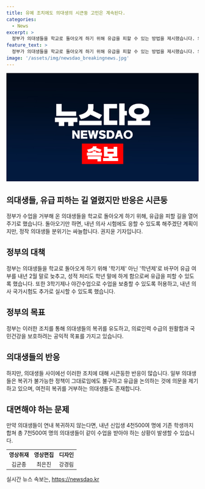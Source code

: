 ```yaml
---
title: 유예 조치에도 의대생의 시큰둥 고민은 계속된다.
categories:
  - News
excerpt: >
  정부가 의대생들을 학교로 돌아오게 하기 위해 유급을 피할 수 있는 방법을 제시했습니다. 의대생들은 수업 거부로 인해 유급되는 상황에 있었는데, 정부는 의과대학 교육 과정을 학년 단위로 전환하고, 유급 여부 결정 시기를 늦추는 등의 조치를 발표했습니다. 이에도 의대생들은 여전히 복귀에 대한 싸늘한 반응을 보이고 있지만, 정부는 의대생 복귀를 위해 적극적인 노력을 기울이고 있습니다. (150자)
feature_text: >
  정부가 의대생들을 학교로 돌아오게 하기 위해 유급을 피할 수 있는 방법을 제시했습니다. 의대생들은 수업 거부로 인해 유급되는 상황에 있었는데, 정부는 의과대학 교육 과정을 학년 단위로 전환하고, 유급 여부 결정 시기를 늦추는 등의 조치를 발표했습니다. 이에도 의대생들은 여전히 복귀에 대한 싸늘한 반응을 보이고 있지만, 정부는 의대생 복귀를 위해 적극적인 노력을 기울이고 있습니다. (150자)
image: '/assets/img/newsdao_breakingnews.jpg'
---
```


<p><img src="/assets/img/newsdao_breakingnews.jpg" alt="ontimetimes 속보" /></p>

<h2>의대생들, 유급 피하는 길 열렸지만 반응은 시큰둥</h2>

<p data-ke-size="size16">정부가 수업을 거부해 온 의대생들을 학교로 돌아오게 하기 위해, 유급을 피할 길을 열어주기로 했습니다. 돌아오기만 하면, 내년 의사 시험에도 응할 수 있도록 해주겠단 계획이지만, 정작 의대생들 분위기는 싸늘합니다. 권지윤 기자입니다.</p>

<h2 data-ke-size="size26">정부의 대책</h2>

<p data-ke-size="size16">정부는 의대생들을 학교로 돌아오게 하기 위해 '학기제' 아닌 '학년제'로 바꾸어 유급 여부를 내년 2월 말로 늦추고, 성적 처리도 학년 말에 하게 함으로써 유급을 피할 수 있도록 했습니다. 또한 3학기제나 야간수업으로 수업을 보충할 수 있도록 허용하고, 내년 의사 국가시험도 추가로 실시할 수 있도록 했습니다.</p>

<h2 data-ke-size="size26">정부의 목표</h2>

<p data-ke-size="size16">정부는 이러한 조치를 통해 의대생들의 복귀를 유도하고, 의료인력 수급의 원활함과 국민건강을 보호하려는 공익적 목표를 가지고 있습니다.</p>

<h2 data-ke-size="size26">의대생들의 반응</h2>

<p data-ke-size="size16">하지만, 의대생들 사이에선 이러한 조치에 대해 시큰둥한 반응이 많습니다. 일부 의대생들은 복귀가 불가능한 정책이 그대로임에도 불구하고 유급을 논의하는 것에 의문을 제기하고 있으며, 여전히 복귀를 거부하는 의대생들도 존재합니다.</p>

<h2 data-ke-size="size26">대면해야 하는 문제</h2>

<p data-ke-size="size16">만약 의대생들이 연내 복귀하지 않는다면, 내년 신입생 4천500여 명에 기존 학생까지 합쳐 총 7천500여 명의 의대생들이 같이 수업을 받아야 하는 상황이 발생할 수 있습니다.</p>

<table>
  <tbody>
    <tr>
      <td style="text-align: center; height: 17px;"><b>영상취재</b></td>
      <td style="text-align: center; height: 17px;"><b>영상편집</b></td>
      <td style="text-align: center; height: 17px;"><b>디자인</b></td>
    </tr>
    <tr>
      <td style="text-align: center; height: 17px;">김균종</td>
      <td style="text-align: center; height: 17px;">최은진</td>
      <td style="text-align: center; height: 17px;">강경림</td>
    </tr>
  </tbody>
</table>
실시간 뉴스 속보는, <a href="https://newsdao.kr" rel="dofollow">https://newsdao.kr</a>


